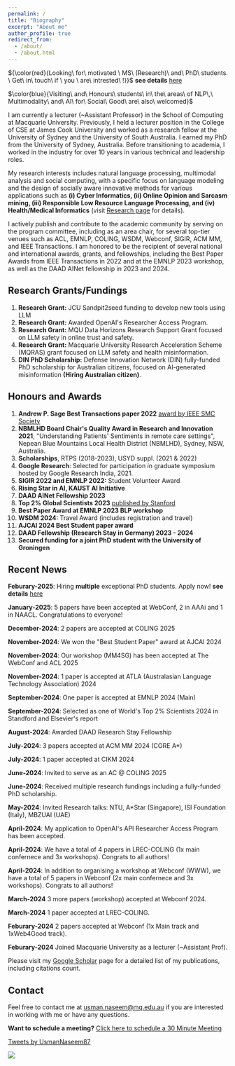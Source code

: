 ```yaml
---
permalink: /
title: "Biography"
excerpt: "About me"
author_profile: true
redirect_from: 
  - /about/
  - /about.html
---
```



<!--  #  ${\color{red}{I\ am\ actively\ looking\ for\ faculty\ positions}}$

<!--  #  ${\color{red}{I\ am\ actively\ looking\ for\ tenure-track\ faculty\ positions}}$ -->


<!--  # ${\color{red}{Hiring:\ RA\ with\ stong\ NLP\ expertise\ to\ build\ a\ tool\ using\ LLM!}}$$ -->

   ${\color{red}{Looking\ for\ motivated \ MS\ (Research)\ and\ PhD\ students\. \ Get\ in\ touch\ if \ you \ are\ intrested\ !\}}$  **see details** [here](https://shorturl.at/AGLru) 

   $\color{blue}{Visiting\ and\ Honours\ students\ in\ the\ areas\ of NLP\,\ Multimodality\ and\ AI\ for\ Social\ Good\ are\ also\ welcomed}$

<!--Usman completed his PhD from the University of Sydney, Australia, and Masters in Research from University of Technology Sydney, Australia.-->


I am currently a lecturer (~Assistant Professor) in the School of Computing at Macquarie University. Previously, I held a lecturer position in the College of CSE at James Cook University and worked as a research fellow at the University of Sydney and the University of South Australia. I earned my PhD from the University of Sydney, Australia. Before transitioning to academia, I worked in the industry for over 10 years in various technical and leadership roles.

My research interests includes natural language processing, multimodal analysis and social computing, with a specific focus on language modeling and the design of socially aware innovative methods for various applications such as  **(i) Cyber Informatics, (ii) Online Opinion and Sarcasm mining, (iii) Responsible Low Resource Language Processing, and (iv)  Health/Medical Informatics** (visit [Research page](https://usmaann.github.io//publications/) for details).

<!--**1) Mining Online Health Information:** Mental Health and Health Mention Classification.-->

<!--**2) Cyber Informatics:** Hate speech, Abusive content, Fake news, Propaganda, Rumors, and Misinformation detection.-->

<!--**3) Online Opinion and Sarcasm Mining:** Sentiment analysis, Irony, and Sarcasm detection.-->

<!--**4) Responsible NLP for low-resource languages**: Fariness and Privacy for low-resource languages-->

<!--For more details please see [Research page](https://usmaann.github.io//publications/)!-->

I actively publish and contribute to the academic community by serving on the program committee, including as an area chair, for several top-tier venues such as ACL, EMNLP, COLING, WSDM, Webconf, SIGIR, ACM MM, and IEEE Transactions. I am honored to be the recipient of several national and international awards, grants, and fellowships, including the Best Paper Awards from IEEE Transactions in 2022 and at the EMNLP 2023 workshop, as well as the DAAD AINet fellowship in 2023 and 2024.





<!-- Usman Naseem is a lecturer (~Assistant Professor) at the College of Science and Engineering at James Cook University, Australia, holding a PhD from the University of Sydney, Australia. With over 10 years of industry experience, he previously served as a research fellow at the University of Sydney and the University of South Australia. His research focuses on the intersection of machine learning and natural language processing, particularly in language modeling and the design of innovative representation learning techniques that enable machines to understand and generate human language at scale.-->

<!--  #He works on Natural Language Processing (NLP), with a particular focus on designing innovative representation learning techniques that aid machines to understand and generate human language at scale. With several years of experience in industry and academia, Usman is known for his innovative approaches that bridge the gap between theoretical NLP concepts and practical applications. -->


<!--During the past few years, he has published over 100 articles in highly impactful venues, including ACL, EMNLP, COLING, WSDM, Webconf, SIGIR, and IEEE Transactions. He has also served on the Program Committee of several NLP conferences, including as an Area Chair. Usman Naseem is a recipient of several national and international awards, grants, and fellowships, including the prestigious IEEE Best Transactions Paper Award in 2022, the DAAD AINet fellowship in 2023, and the Best Paper Award at the EMNLP BLP workshop in 2023.-->



<!-- Usman Naseem is expected to complete his Ph.D. by the end of 2022 from the [The University of Sydney, Australia](https://www.sydney.edu.au/engineering/schools/school-of-computer-science.html), under the supervision of [Prof. Jinman Kim](https://www.sydney.edu.au/engineering/about/our-people/academic-staff/jinman-kim.html), [Prof. Adam G. Dunn](https://www.sydney.edu.au/medicine-health/about/our-people/academic-staff/adam-dunn.html), and [Dr. Matloob Khushi](https://www.sydney.edu.au/engineering/about/our-people/academic-staff/matloob-khushi.html).  Usman obtained his Masters in Analytics (Research) from the [University of Technology Sydney, Australia](https://www.uts.edu.au/about/faculty-engineering-and-information-technology/computer-science), under the supervision of [Prof. Longbing Cao](https://profiles.uts.edu.au/Longbing.Cao) and [Prof. Kaska Musial](https://profiles.uts.edu.au/Katarzyna.Musial-Gabrys).
 -->

<!-- Usman's research interest lies in natural language processing (NLP), specifically in designing computational models for language representation to understand human language and communicate with humans. Prior to persuading his research in NLP, he worked in leading ICT companies, including Nokia and Alcatel-Lucent, for over 10 years. -->


<!-- His recent works on NLP are published in highly impactful venues in NLP, including ACL, EMNLP, COLING, WSDM and Webconf. He also served as a session chair for NLP at ICONIP and a program committee member for several top-tier venues, including ACL, EMNLP, NAACL, COLING, Webconf, and AAAi. His recent works on NLP attracted the attention of the World Health Orgnisation and several famous research media and have been deployed in the industry as a tool. In particular, the adoption of his NLP tools during his time as a Research Associate at the Telehealth andTechnology Centre, Nepean Hospital, has led to a better understanding of dialysis patient sentiments, and this work was awarded the Nepean BlueMountains Local Health District (NBMLHD) Board Chair's Quality Award in Research and Innovation in 2021. Recently, he won the Best Transactions Paper Award by IEEE SMS Scoeity. -->

<!-- Usman Naseem is a Lecturer at the College of the School of Science and Engineering, James Cook University, Australia. Usman's research focusses on Natural Language Processing, aims to develop innovative representation learning techniques that aids machines to understand and generate human language at scale. With over 10 years of industry experience in leading ICT companies like Nokia and Alcatel-Lucent, he brings valuable insights to his research.-->

<!-- Usman Naseem is a Lecturer at the College of the School of Science and Engineering, James Cook University, Australia.--> 

<!-- Usman's research focuses on Natural Language Processing and aims to develop innovative representation learning techniques that aid machines to understand and generate human language at scale. With over 10 years of industry experience in leading ICT companies like Nokia and Alcatel-Lucent, he brings valuable insights to his research.-->


<!-- Usman's research interests lie in Computational Social Science and Natural Language Processing, focusing on understanding human communication in social contexts and developing socially aware language technologies. With over 10 years of industry experience in leading ICT companies like Nokia and Alcatel-Lucent, he brings valuable insights to his research.-->

<!-- He publishes and serves as a program committee member in renowned conferences like ACL, Webconf, WSDM, SIGIR, AAAI, and ICWSM. Usman's work in NLP has attracted attention from the World Health Organization and earned him the Nepean Blue Mountains Local Health District (NBMLHD) Board Chair's Quality Award in 2021. He also received the prestigious IEEE Best Transactions Paper Award in 2022.-->




<!-- Usman Naseem is a Ph.D. candidate at the [School of Computer Science, The University of Sydney, Australia](https://www.sydney.edu.au/engineering/schools/school-of-computer-science.html), under the supervision of [Prof. Jinman Kim](https://www.sydney.edu.au/engineering/about/our-people/academic-staff/jinman-kim.html), [Prof. Adam G. Dunn](https://www.sydney.edu.au/medicine-health/about/our-people/academic-staff/adam-dunn.html), and [Dr. Matloob Khushi](https://www.sydney.edu.au/engineering/about/our-people/academic-staff/matloob-khushi.html).  Usman obtained his Masters in Analytics (Research) from the [School of Computer Science, University of Technology Sydney, Australia](https://www.uts.edu.au/about/faculty-engineering-and-information-technology/computer-science), in 2020 under the supervision of [Prof. Longbing Cao](https://profiles.uts.edu.au/Longbing.Cao) and [Prof. Kaska Musial](https://profiles.uts.edu.au/Katarzyna.Musial-Gabrys). Before joining academia, he worked in leading ICT companies like [Alcatel-Lucent](https://www.al-enterprise.com/en) and [Nokia](https://www.nokia.com/networks/) for 9+ years in various roles. Usman is also a Research Associate at the Telehealth and Technology Center, Nepean Hospital, Australia.
 -->
<!-- His primary research is in the intersection of **machine learning** and **natural language processing** for _social media analytics_ and _biomedical/health informatics_. 
 -->
<!-- His research aims to improve data-driven decision support algorithms -->

<!-- extract unstructured information from clinical records and social media postings to elucidate data patterns, trends, and relationships that can aid the discovery process in pharmacoepidemiology, clinical research, and public health monitoring and surveillance.

improve to improve data-driven decision support algorithms ata science and analytics-driven decision-support. 

health literacy, evidence-informed decision making, and health behaviors by monitoring how evidence and misinformation are taken up in different communities
 -->

<!-- His main research interests include Natural Language Processing and Machine Learning, with a focus on Social-Media Analysis, Computational Health Informatics, and Medical Image Analysis.   -->

<!-- My research question is around how we can improve the text represnetation to understand useful insights from user-genrated text from the text, I 
This is the front page of a website that is powered by the [academicpages template](https://github.com/academicpages/academicpages.github.io) and hosted on GitHub pages. [GitHub pages](https://pages.github.com) is a free service in which websites are built and hosted from code and data stored in a GitHub repository, automatically updating when a new commit is made to the respository. This template was forked from the [Minimal Mistakes Jekyll Theme](https://mmistakes.github.io/minimal-mistakes/) created by Michael Rose, and then extended to support the kinds of content that academics have: publications, talks, teaching, a portfolio, blog posts, and a dynamically-generated CV. You can fork [this repository](https://github.com/academicpages/academicpages.github.io) right now, modify the configuration and markdown files, add your own PDFs and other content, and have your own site for free, with no ads! An older version of this template powers my own personal website at [stuartgeiger.com](http://stuartgeiger.com), which uses [this Github repository](https://github.com/staeiou/staeiou.github.io). -->

   
<!--15. **Research Grant:**:  MQU Data Horizons Research Support Grant is Accepted
16. **Research Grant:**:  Macquarie University Research Acceleration Scheme (MQRAS) is Accepted-->

## Research Grants/Fundings

1. **Research Grant:**  JCU Sandpit2seed funding to develop new tools using LLM
2. **Research Grant:** Awarded OpenAI's Researcher Access Program.
3. **Research Grant:**  MQU Data Horizons Research Support Grant focused on LLM safety in online trust and safety.
4. **Research Grant:**  Macquarie University Research Acceleration Scheme (MQRAS) grant focused on LLM safety and health misinformation.
5. **DIN PhD Scholarship:** Defense Innovation Network (DIN) fully-funded PhD scholarship for Australian citizens, focused on AI-generated misinformation **(Hiring Australian citizen)**.

<!-- 7. **Nominated for Best Transactions Paper Award** by IEEE SMC Society  -->


<!-- 5. 6. 4. **NBMLHD Board Chair's Quality Award in Research and Innovation 2021**, "Understanding Patients' Sentiments in remote care settings", Nepean Blue Mountains Local Health District (NBMLHD), Sydney, NSW, 2020. -->
<!-- **Collaboration** -->

<!-- ## Honours and Awards

<!-- A data-driven personal website -->


<!-- 1. **Andrew P. Sage Best Transactions paper 2022** [award by IEEE SMC Society](https://www.ieeesmc.org/about-smcs/awards/andrew-p-sage-best-transactions-paper/)
2. **NBMLHD Board Chair's Quality Award in Research and Innovation 2021**, "Understanding Patients' Sentiments in remote care settings", Nepean Blue Mountains Local Health District (NBMLHD), Sydney, NSW, Australia.
3. **Scholarship**, Australain Government Research Training Program Scholarship, 2021-2023.
4. **Postgraduate Research Supplementary scholarship**, University of Sydney, Australia, 2021 & 2022.
5. **Scholarship**, Australain Government Research Training Program Scholarship, 2018-2020.
6. **Google Research**: Selected for participation in graduate symposium hosted by Google Research India, 2021. 
7. **SIGIR 2022 and EMNLP 2022:** Student Volunteer Award
8. **Rising Star in AI, KAUST AI Initiative**
9. **DAAD AINet Fellowship 2023**
10. **Top 2% Global Scientists 2023** [published by Stanford](https://lnkd.in/g5YS-2SW)
11. **Best Paper Award at EMNLP 2023 BLP workshop**-->


## Honours and Awards

<!-- A data-driven personal website -->


1. **Andrew P. Sage Best Transactions paper 2022** [award by IEEE SMC Society](https://www.ieeesmc.org/about-smcs/awards/andrew-p-sage-best-transactions-paper/)
2. **NBMLHD Board Chair's Quality Award in Research and Innovation 2021**, "Understanding Patients' Sentiments in remote care settings", Nepean Blue Mountains Local Health District (NBMLHD), Sydney, NSW, Australia.
3. **Scholarships**, RTPS (2018-2023), USYD suppl. (2021 & 2022)
4. **Google Research**: Selected for participation in graduate symposium hosted by Google Research India, 2021. 
5. **SIGIR 2022 and EMNLP 2022:** Student Volunteer Award
6. **Rising Star in AI, KAUST AI Initiative**
7. **DAAD AINet Fellowship 2023**
8. **Top 2% Global Scientists 2023** [published by Stanford](https://lnkd.in/g5YS-2SW)
9. **Best Paper Award at EMNLP 2023 BLP workshop**
10. **WSDM 2024:** Travel Award (includes registration and travel)
11. **AJCAI 2024 Best Student paper award**
12. **DAAD Fellowship (Research Stay in Germany) 2023 - 2024**
13. **Secured funding for a joint PhD student with the University of Groningen**

## Recent News

**Feburary-2025**: Hiring **multiple** exceptional PhD students. Apply now! **see details** [here](https://shorturl.at/AGLru) 

**January-2025**: 5 papers have been accepted at WebConf, 2 in AAAi and 1 in NAACL. Congratulations to everyone!

**December-2024**: 2 papers are accepted at COLING 2025

**November-2024**: We won the "Best Student Paper" award at AJCAI 2024

**November-2024**: Our workshop (MM4SG) has been accepted at The WebConf and ACL 2025

**November-2024**: 1 paper is accepted at ATLA (Australasian Language Technology Association) 2024

**September-2024**: One paper is accepted at EMNLP 2024 (Main)

**September-2024**:  Selected as one of World's Top 2% Scientists 2024 in Standford and Elsevier's report

**August-2024**: Awarded DAAD Research Stay Fellowship

**July-2024**: 3 papers accepted at ACM MM 2024 (CORE A*)

**July-2024**: 1 paper accepted at CIKM 2024

**June-2024**: Invited to serve as an AC @ COLING 2025

**June-2024**:  Received multiple research fundings including a fully-funded PhD scholarship. 

**May-2024**: Invited Research talks: NTU, A*Star (Singapore), ISI Foundation (Italy), MBZUAI (UAE)

**April-2024**:  My application to OpenAI's API Researcher Access Program has been accepted.

**April-2024**: We have a total of 4 papers in LREC-COLING (1x main confernece and 3x workshops). Congrats to all authors!

**April-2024**: In addition to organising a workshop at Webconf (WWW), we have a total of 5 papers in Webconf (2x main confernece and 3x workshops). Congrats to all authors!

**March-2024** 3 more papers (workshop) accepted at Webconf 2024.

**March-2024** 1 paper accepted at LREC-COLING.

**Feburary-2024** 2 papers accepted at Webconf (1x Main track and 1xWeb4Good track). 

**Feburary-2024** Joined Macquarie University as a lecturer (~Assistant Prof).

<!--****December-2023** Received a best paper award at EMNLP-2023 BLP workshop. Congrats to Hari and Suren.

**December-2023** Ogranising a workshop on Multimodal Content Analysis at Webconf-2024 see details [here](https://sites.google.com/view/mm4sg)

**October-2023:** 1 paper accepted @ WSDM 2024 (18% acceptance rate)

**October-2023:** 8 papers (EMNLP findings x3, ArabicNLP x3, BLP x2)   are accepted @ EMNLP 2023

**September-2023:** 3 papers (1x Social NLP, 1x FinNLP, 1x WIES) are accepted @ AACL 2023

**September-2023:** Received a research grant of $150,000.-->  

<!--**August-2023:** Invited to serve as an SPC @ ICWSM 2024,-->

<!--**August-2023:** Invited to serve as an PC @ Webconf 2024,-->

<!--**June-2023:** Invited to serve as an AC @ EMNLP 2023,-->

<!--**June-2023:** 3  papers are accepted @ ACL 2023 -->

<!--**May-2023:** Delivered a tutorial @ Webconf 2023 -->

<!--**May-2023:** 1 paper is accepted @ TNNLS 2023 -->

<!--**April-2023:** 1 workshop paper is accepted @ CVPR 2023 -->

<!--**April-2023:** 2  papers are accepted @ ICWSM 2023 -->

<!--**March-2023:** 1 paper is accepted @ Neural Netorks -->

<!--**March-2023:** 1 paper is accepted @ SIGIR 2023 -->

<!--**Feburary-2023:**: 5 papers accepted @Webconf (WWW) 2023 -->

<!-- **January-2023:**: One full paper is accepted @Webconf (WWW) 2023 -->

<!--**January-2023:**: A tutorial is accepted @Webconf (WWW) 2023.-->

<!--**January-2023:**: Invited to serve as a AC @ACL 2023,-->

<!--**January-2023:** Selected to give a talk at the Rising Stars in AI Symposium  -->

<!--**January-2023:**: Invited to serve as a PC member @SIGIR 2023,-->

<!--**January-2023:**: Invited to serve as a PC member @MICCAI 2023,-->

<!--**January-2023:** 2 full papers accepted at AAAi'23 -->

<!--**January-2023:** One full paper is accepted at WSDM 2023 -->



<!-- **December-2022:** Selected to give a talk at the Rising Stars in AI Symposium 2023 -->

<!-- **December-2022:** Selected to give a talk at the Rising Stars in AI Symposium 2023 -->

<!--**December-2022:** Invited to serve as a PC member @ICWSM 2023,-->

<!-- **October-2022:** Won ${\color{red}{Andrew\ P.\ Sage\ BEST\ Transactions\ 2022\ paper\ award} by\ IEEE\ SMC\ Society}$ -->

<!--**November-2022:** 2 full papers accepted at AAAi'23 -->

<!--**October-2022:** One full paper is accepted at WSDM 2023 -->

<!--**October-2022:** Won Andrew P. Sage BEST Transactions 2022 paper award by IEEE SMC Society-->

<!--**October-2022:** One paper is accepted in CASE at EMNLP 2023-->

<!--**October-2022:** Invited to serve as a session chair at DSAA 2022-->

<!--**October-2022:** Delivered a invited talk at [NLP Summit 2022](https://www.nlpsummit.org/)  on Language models for Public Health Surveillance  (link coming soon)-->

<!-- **October-2022:** Won ${\color{red}{Andrew\ P.\ Sage\ BEST\ Transactions\ 2022\ paper\ award} by\ IEEE\ SMC\ Society}$ -->

<!--**September-2022:** Invited to serve as a PC member @Webconf 2022 (Web and Society) and (Web4Good) tracks,-->

<!--**August-2022:** 1 paper is accepted in COLING'22,-->

<!--**August-2022:** Invited to serve as a PC member @AAAi 2022,-->

<!--**August-2022:** COVIDSenti paper has been ranked #1 for 12 consecutive months - Pls visit [here](https://ieeexplore.ieee.org/xpl/topAccessedArticles.jsp?punumber=6570650) for more details!-->

<!-- **July-2022:** Invited as a speaker at [NLP Summit 2022](https://www.nlpsummit.org/) on the topic of “A pretrained language model for public health surveillance on social media”, -->

<!-- **July-2022:** Invited as a speaker at [NLP Summit 2022](https://www.nlpsummit.org/)  -->

<!-- **July-2022:** COVIDSenti paper has been ranked #1 for 11 consecutive months - Pls visit [here](https://ieeexplore.ieee.org/xpl/topAccessedArticles.jsp?punumber=6570650) for more details!
 -->
<!-- **June-2022:** Invited to serve as a PC member @EMNLP 2022, -->

<!--**June-2022:** 2 full papers are accepted at IEEE Transactions on Computational Social Systems-->

<!--**June-2022:** 1 full paper is accepted in the BMC Bioinformatics journal-->

<!-- **June-2022:** COVIDSenti paper has been ranked #1 for 10 consecutive months - Pls visit [here](https://ieeexplore.ieee.org/xpl/topAccessedArticles.jsp?punumber=6570650) for more details! -->

<!--**June-2022:** Invited to serve as a PC member @ICONIP 2022,-->

<!-- **June-2022:** Invited to serve as a PC member for DSAI4RRS 2022 @KDD2022, -->

<!--**May-2022:**  Invited to serve as a PC member @COLING 2022,-->

<!--**May-2022:** 1 full paper is accepted at IEEE Transactions on Artificial Intelligence-->

<!-- **May-2022:** Invited to serve as a PC member for ICWSM 2023 -->

<!-- **March-2022:** Invited to serve as a PC member for LXNLP 2022 @NAACL2022, -->

<!--**April-2022:** 1 paper accepted at the ACL 2022 NLP-Power Workshop-->

<!-- **March-2022:** Invited to serve as a PC member for LXNLP 2022 @NAACL2022, -->

<!--**March-2022:** 1 full paper is accepted in the BMC Bioinformatics journal-->

<!--**March-2022:** Invited to serve as a PC member for MM 2022-->

<!-- **March-2022:** Invited to serve as a PC member for ECML/PKDD 2022  -->

<!--**March-2022:** 1 full paper accepted in the IEEE Journal of Biomedical and Health Informatics--> 

<!--**Feburary-2022:** Invited to serve as a PC member for MICCAI 2022-->

<!--**Feburary-2022:** Invited to serve as a PC member for LREC 2022-->

<!--**Feburary-2022:** Invited to serve as a PC member for ICWSM 2022-->

<!--**January-2022:** 2 full papers accepted at the Webconf'22 (formerly knowns as WWW)-->

<!-- **Popular paper:** Our COVIDSenti paper has been ranked as the most popular paper for conitnous 10 months - Pls visit [here](https://ieeexplore.ieee.org/xpl/topAccessedArticles.jsp?punumber=6570650) for more details! -->

<!-- -- Invited to serve as a PC member for ACL 2022 Workshop LT-EDI, -->

<!-- -- Invited to serve as a PC member for NAACL 2022, -->

<!-- -- Invited to serve as a PC member for MICCAI 2022,

<!--- Invited to serve as a PC member for LREC 2022 -->

<!--- Invited to serve as a PC member for ICWSM 2022,
   
<!--- 2 full papers accepted at the Webconf'22 (formerly knowns as WWW)

<!-- -- 1 full paper accepted at the ICDM NeuRec Workshop 2021 -->

<!-- -- Our COVIDSenti paper has been ranked as the most popular paper for conitnous 9 months - Pls visit [here](https://ieeexplore.ieee.org/xpl/topAccessedArticles.jsp?punumber=6570650) for more details! -->

Please visit my [Google Scholar](https://scholar.google.com.au/citations?hl=en&user=61Ou1P8AAAAJ&view_op=list_works&sortby=pubdate) page for a detailed list of my publications, including citations count.

<!--For more details please see [publications page](https://usmaann.github.io//publications/)-->

## Contact

Feel free to contact me at usman.naseem@mq.edu.au if you are interested in working with me or have any questions.

<!-- <script type="text/javascript" async src="https://static.zcal.co/embed/v1/embed.js"></script> -->

**Want to schedule a meeting?** <a href="https://zcal.co/i/eKQ5SiB_">Click here to schedule a 30 Minute Meeting</a>
<!-- <div class="zcal-inline-widget"><a href="https://zcal.co/i/eKQ5SiB_">Click here to schedule a 30 Minute Meeting - Schedule a meeting</a></div> -->
<!-- **For meeting** -->
<!--  <div class="zcal-inline-widget"><a href="https://zcal.co/i/eKQ5SiB_">30 Minute Meeting - Schedule a meeting</a></div> -->


<a class="twitter-timeline" data-width="650" data-height="250" data-theme="light" href="https://twitter.com/UsmanNaseem87?ref_src=twsrc%5Etfw">Tweets by UsmanNaseem87</a> <script async src="https://platform.twitter.com/widgets.js" charset="utf-8"></script>



<a href='https://clustrmaps.com/site/1bma2'  title='Visit tracker'><img src='//clustrmaps.com/map_v2.png?cl=3f8c8b&w=569&t=n&d=kSAQYthHj2HY4LzKVPZ4IGEQ-Zg5heY8TnCchEkLQvQ&co=ffffff&ct=808080'/></a>



<!-- Like many other Jekyll-based GitHub Pages templates, academicpages makes you separate the website's content from its form. The content & metadata of your website are in structured markdown files, while various other files constitute the theme, specifying how to transform that content & metadata into HTML pages. You keep these various markdown (.md), YAML (.yml), HTML, and CSS files in a public GitHub repository. Each time you commit and push an update to the repository, the [GitHub pages](https://pages.github.com/) service creates static HTML pages based on these files, which are hosted on GitHub's servers free of charge.

Many of the features of dynamic content management systems (like Wordpress) can be achieved in this fashion, using a fraction of the computational resources and with far less vulnerability to hacking and DDoSing. You can also modify the theme to your heart's content without touching the content of your site. If you get to a point where you've broken something in Jekyll/HTML/CSS beyond repair, your markdown files describing your talks, publications, etc. are safe. You can rollback the changes or even delete the repository and start over -- just be sure to save the markdown files! Finally, you can also write scripts that process the structured data on the site, such as [this one](https://github.com/academicpages/academicpages.github.io/blob/master/talkmap.ipynb) that analyzes metadata in pages about talks to display [a map of every location you've given a talk](https://academicpages.github.io/talkmap.html).

Getting started
======
1. Register a GitHub account if you don't have one and confirm your e-mail (required!)
1. Fork [this repository](https://github.com/academicpages/academicpages.github.io) by clicking the "fork" button in the top right. 
1. Go to the repository's settings (rightmost item in the tabs that start with "Code", should be below "Unwatch"). Rename the repository "[your GitHub username].github.io", which will also be your website's URL.
1. Set site-wide configuration and create content & metadata (see below -- also see [this set of diffs](http://archive.is/3TPas) showing what files were changed to set up [an example site](https://getorg-testacct.github.io) for a user with the username "getorg-testacct")
1. Upload any files (like PDFs, .zip files, etc.) to the files/ directory. They will appear at https://[your GitHub username].github.io/files/example.pdf.  
1. Check status by going to the repository settings, in the "GitHub pages" section

Site-wide configuration
------
The main configuration file for the site is in the base directory in [_config.yml](https://github.com/academicpages/academicpages.github.io/blob/master/_config.yml), which defines the content in the sidebars and other site-wide features. You will need to replace the default variables with ones about yourself and your site's github repository. The configuration file for the top menu is in [_data/navigation.yml](https://github.com/academicpages/academicpages.github.io/blob/master/_data/navigation.yml). For example, if you don't have a portfolio or blog posts, you can remove those items from that navigation.yml file to remove them from the header. 

Create content & metadata
------
For site content, there is one markdown file for each type of content, which are stored in directories like _publications, _talks, _posts, _teaching, or _pages. For example, each talk is a markdown file in the [_talks directory](https://github.com/academicpages/academicpages.github.io/tree/master/_talks). At the top of each markdown file is structured data in YAML about the talk, which the theme will parse to do lots of cool stuff. The same structured data about a talk is used to generate the list of talks on the [Talks page](https://academicpages.github.io/talks), each [individual page](https://academicpages.github.io/talks/2012-03-01-talk-1) for specific talks, the talks section for the [CV page](https://academicpages.github.io/cv), and the [map of places you've given a talk](https://academicpages.github.io/talkmap.html) (if you run this [python file](https://github.com/academicpages/academicpages.github.io/blob/master/talkmap.py) or [Jupyter notebook](https://github.com/academicpages/academicpages.github.io/blob/master/talkmap.ipynb), which creates the HTML for the map based on the contents of the _talks directory).

**Markdown generator**

I have also created [a set of Jupyter notebooks](https://github.com/academicpages/academicpages.github.io/tree/master/markdown_generator
) that converts a CSV containing structured data about talks or presentations into individual markdown files that will be properly formatted for the academicpages template. The sample CSVs in that directory are the ones I used to create my own personal website at stuartgeiger.com. My usual workflow is that I keep a spreadsheet of my publications and talks, then run the code in these notebooks to generate the markdown files, then commit and push them to the GitHub repository.

How to edit your site's GitHub repository
------
Many people use a git client to create files on their local computer and then push them to GitHub's servers. If you are not familiar with git, you can directly edit these configuration and markdown files directly in the github.com interface. Navigate to a file (like [this one](https://github.com/academicpages/academicpages.github.io/blob/master/_talks/2012-03-01-talk-1.md) and click the pencil icon in the top right of the content preview (to the right of the "Raw | Blame | History" buttons). You can delete a file by clicking the trashcan icon to the right of the pencil icon. You can also create new files or upload files by navigating to a directory and clicking the "Create new file" or "Upload files" buttons. 

Example: editing a markdown file for a talk
![Editing a markdown file for a talk](/images/editing-talk.png)

For more info
------
More info about configuring academicpages can be found in [the guide](https://academicpages.github.io/markdown/). The [guides for the Minimal Mistakes theme](https://mmistakes.github.io/minimal-mistakes/docs/configuration/) (which this theme was forked from) might also be helpful. -->
